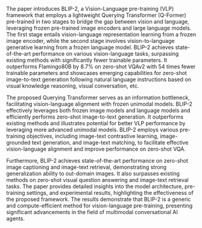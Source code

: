 The paper introduces BLIP-2, a Vision-Language pre-training (VLP) framework that employs a lightweight Querying Transformer (Q-Former) pre-trained in two stages to bridge the gap between vision and language, leveraging frozen pre-trained image encoders and large language models. The first stage entails vision-language representation learning from a frozen image encoder, while the second stage involves vision-to-language generative learning from a frozen language model. BLIP-2 achieves state-of-the-art performance on various vision-language tasks, surpassing existing methods with significantly fewer trainable parameters. It outperforms Flamingo80B by 8.7% on zero-shot VQAv2 with 54 times fewer trainable parameters and showcases emerging capabilities for zero-shot image-to-text generation following natural language instructions based on visual knowledge reasoning, visual conversation, etc.

The proposed Querying Transformer serves as an information bottleneck, facilitating vision-language alignment with frozen unimodal models. BLIP-2 effectively leverages both frozen image models and language models and efficiently performs zero-shot image-to-text generation. It outperforms existing methods and illustrates potential for better VLP performance by leveraging more advanced unimodal models. BLIP-2 employs various pre-training objectives, including image-text contrastive learning, image-grounded text generation, and image-text matching, to facilitate effective vision-language alignment and improve performance on zero-shot VQA.

Furthermore, BLIP-2 achieves state-of-the-art performance on zero-shot image captioning and image-text retrieval, demonstrating strong generalization ability to out-domain images. It also surpasses existing methods on zero-shot visual question answering and image-text retrieval tasks. The paper provides detailed insights into the model architecture, pre-training settings, and experimental results, highlighting the effectiveness of the proposed framework. The results demonstrate that BLIP-2 is a generic and compute-efficient method for vision-language pre-training, presenting significant advancements in the field of multimodal conversational AI agents.
